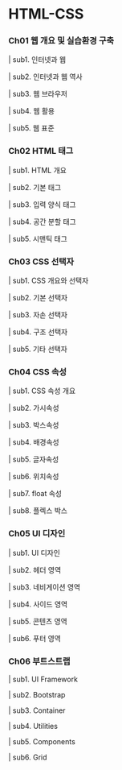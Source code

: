 # HTML-CSS
### **Ch01 웹 개요 및 실습환경 구축**  
| sub1. 인터넷과 웹

| sub2. 인터넷과 웹 역사

| sub3. 웹 브라우저

| sub4. 웹 활용

| sub5. 웹 표준

### **Ch02 HTML 태그**  
| sub1. HTML 개요

| sub2. 기본 태그

| sub3. 입력 양식 태그

| sub4. 공간 분할 태그

| sub5. 시맨틱 태그

### **Ch03 CSS 선택자**  
| sub1. CSS 개요와 선택자

| sub2. 기본 선택자

| sub3. 자손 선택자

| sub4. 구조 선택자

| sub5. 기타 선택자

### **Ch04 CSS 속성**  
| sub1. CSS 속성 개요

| sub2. 가시속성

| sub3. 박스속성

| sub4. 배경속성

| sub5. 글자속성

| sub6. 위치속성

| sub7. float 속성

| sub8. 플렉스 박스

### **Ch05 UI 디자인** 
| sub1. UI 디자인

| sub2. 헤더 영역

| sub3. 네비게이션 영역

| sub4. 사이드 영역

| sub5. 콘텐츠 영역

| sub6. 푸터 영역
### **Ch06 부트스트랩**  
| sub1. UI Framework

| sub2. Bootstrap

| sub3. Container

| sub4. Utilities

| sub5. Components

| sub6. Grid
